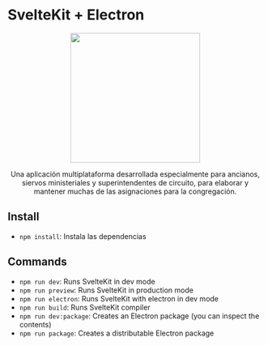 # SvelteKit + Electron

<p align="center">
  <img src="https://goattendant.com/GoAttendantLogo.png" width="256">
</p>
<p align="center">
  Una aplicación multiplataforma desarrollada especialmente para ancianos, siervos ministeriales y superintendentes de circuito, para elaborar y mantener muchas de las asignaciones para la congregación.
</p>

## Install
- `npm install`: Instala las dependencias

## Commands
- `npm run dev`: Runs SvelteKit in dev mode
- `npm run preview`: Runs SvelteKit in production mode
- `npm run electron`: Runs SvelteKit with electron in dev mode
- `npm run build`: Runs SvelteKit compiler
- `npm run dev:package`: Creates an Electron package (you can inspect the contents)
- `npm run package`: Creates a distributable Electron package